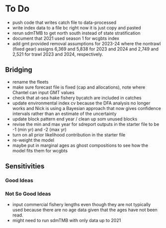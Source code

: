 # To Do

* push code that writes catch file to data-processed
* write index data to a file bc right now it is just copy and pasted
* rerun sdmTMB to get north south instead of state stratification
* document that 2021 used season 1 for wcgbts index
* add gmt provided removal assumptions for 2023-24 where the nontrawl (fixed gear) assigns 6,369 and 5,838 for 2023 and 2024  and 2,749 and 2,521 for trawl 2023 and 2024, respectively.


## Bridging

* rename the fleets
* make sure forecast file is fixed (cap and allocations), note where Chantel can input GMT values
* check that at-sea hake fishery bycatch are included in catches
* update environmental index cv because the DFA analysis no longer works and
  Nick is using a Bayesian approach that now gives confidence intervals rather
  than an estimate of the uncertainty
* update block pattern end year / clean up som unused blocks
* revise the min and max year for sdreport outputs in the starter file to be -1 (min yr) and -2 (max yr)
* turn on all prior likelihood contribution in the starter file
* re-weight the model
* maybe put in marginal ages as ghost compositions to see how the model fits
  them for wcgbts

## Sensitivities

### Good Ideas

### Not So Good Ideas

* input commercial fishery lengths even though they are not typically used
  because there are no age data given that the ages have not been read.
* might need to run sdmTMB with only data up to 2021
